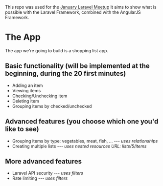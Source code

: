 This repo was used for the [January Laravel Meetup](http://www.meetup.com/Laravel-Brussels/events/148656682/)
It aims to show what is possible with the Laravel Framework, combined with the AngularJS Framework.

# The App

The app we're going to build is a shopping list app.

## Basic functionality (will be implemented at the beginning, during the 20 first minutes)

- Adding an item
- Viewing items
- Checking/Unchecking item
- Deleting item
- Grouping items by checked/unchecked

## Advanced features (you choose which one you'd like to see)

- Grouping items by type: vegetables, meat, fish, ...   --- *uses relationships*
- Creating multiple lists                               --- *uses nested resources URL: lists/5/items*

## More advanced features

- Laravel API security                                  --- *uses filters*
- Rate limiting                                         --- *uses filters*




